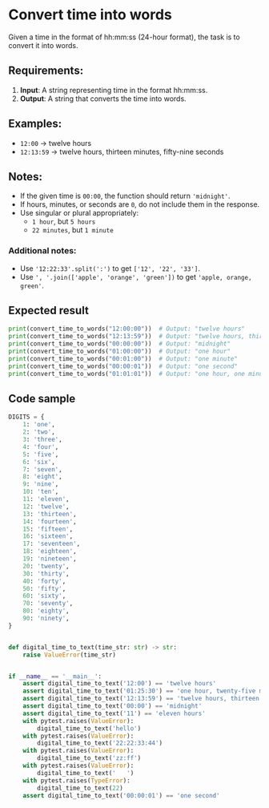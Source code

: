 # Convert time into words

Given a time in the format of hh:mm:ss (24-hour format), the task is to convert it into words.

## Requirements:
1. **Input**: A string representing time in the format hh:mm:ss.
2. **Output**: A string that converts the time into words.

## Examples:
- `12:00` -> twelve hours
- `12:13:59` -> twelve hours, thirteen minutes, fifty-nine seconds

## Notes:
- If the given time is `00:00`, the function should return `'midnight'`.
- If hours, minutes, or seconds are `0`, do not include them in the response.
- Use singular or plural appropriately:
  - `1 hour`, but `5 hours`
  - `22 minutes`, but `1 minute`

### Additional notes:
- Use `'12:22:33'.split(':')` to get `['12', '22', '33']`.
- Use `', '.join(['apple', 'orange', 'green'])` to get `'apple, orange, green'`.

## Expected result
```python
print(convert_time_to_words("12:00:00"))  # Output: "twelve hours"
print(convert_time_to_words("12:13:59"))  # Output: "twelve hours, thirteen minutes, fifty-nine seconds"
print(convert_time_to_words("00:00:00"))  # Output: "midnight"
print(convert_time_to_words("01:00:00"))  # Output: "one hour"
print(convert_time_to_words("00:01:00"))  # Output: "one minute"
print(convert_time_to_words("00:00:01"))  # Output: "one second"
print(convert_time_to_words("01:01:01"))  # Output: "one hour, one minute, one second"
```

## Code sample
``` python
DIGITS = {
    1: 'one',
    2: 'two',
    3: 'three',
    4: 'four',
    5: 'five',
    6: 'six',
    7: 'seven',
    8: 'eight',
    9: 'nine',
    10: 'ten',
    11: 'eleven',
    12: 'twelve',
    13: 'thirteen',
    14: 'fourteen',
    15: 'fifteen',
    16: 'sixteen',
    17: 'seventeen',
    18: 'eighteen',
    19: 'nineteen',
    20: 'twenty',
    30: 'thirty',
    40: 'forty',
    50: 'fifty',
    60: 'sixty',
    70: 'seventy',
    80: 'eighty',
    90: 'ninety',
}


def digital_time_to_text(time_str: str) -> str:
    raise ValueError(time_str)


if __name__ == '__main__':
    assert digital_time_to_text('12:00') == 'twelve hours'
    assert digital_time_to_text('01:25:30') == 'one hour, twenty-five minutes, thirty seconds'
    assert digital_time_to_text('12:13:59') == 'twelve hours, thirteen minutes, fifty-nine seconds'
    assert digital_time_to_text('00:00') == 'midnight'
    assert digital_time_to_text('11') == 'eleven hours'
    with pytest.raises(ValueError):
        digital_time_to_text('hello')
    with pytest.raises(ValueError):
        digital_time_to_text('22:22:33:44')
    with pytest.raises(ValueError):
        digital_time_to_text('zz:ff')
    with pytest.raises(ValueError):
        digital_time_to_text('   ')
    with pytest.raises(TypeError):
        digital_time_to_text(22)
    assert digital_time_to_text('00:00:01') == 'one second'
```


